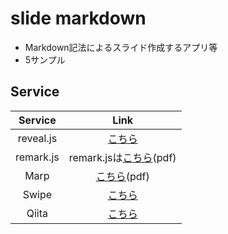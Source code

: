 # slide markdown

* Markdown記法によるスライド作成するアプリ等
* 5サンプル

## Service

| Service | Link |
|:-:|:-:|
|  reveal.js | [こちら](./reveal_js/index.html)  |
|  remark.js |  remark.jsは[こちら](./remark_js/remark_js.pdf)(pdf)|
| Marp  | [こちら](./Marp/marp.pdf)(pdf)  |
|  Swipe | [こちら](https://swipe.to/6287cw)  |
| Qiita  |  [こちら](http://qiita.com/ykhirao/private/4596e88cf22fa6e04790) |

